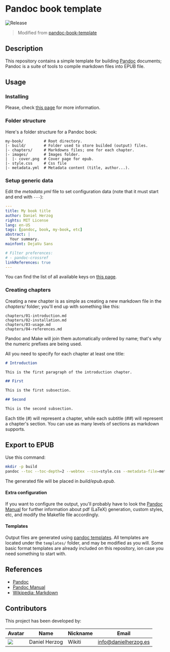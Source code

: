 # Pandoc book template

![Release](https://github.com/nguyenvanduocit/ebook-template/workflows/Release/badge.svg)

> Modified from [pandoc-book-template](https://github.com/wikiti/pandoc-book-template)

## Description

This repository contains a simple template for building [Pandoc](http://pandoc.org/) documents;
Pandoc is a suite of tools to compile markdown files into EPUB file.

## Usage

### Installing

Please, check [this page](http://pandoc.org/installing.html) for more information.

### Folder structure

Here's a folder structure for a Pandoc book:

```
my-book/         # Root directory.
|- build/        # Folder used to store builded (output) files.
|- chapters/     # Markdowns files; one for each chapter.
|- images/       # Images folder.
|  |- cover.png  # Cover page for epub.
|- style.css     # Css file
|- metadata.yml  # Metadata content (title, author...).
```

### Setup generic data

Edit the *metadata.yml* file to set configuration data (note that it must start and end with `---`):

```yml
---
title: My book title
author: Daniel Herzog
rights: MIT License
lang: en-US
tags: [pandoc, book, my-book, etc]
abstract: |
  Your summary.
mainfont: DejaVu Sans

# Filter preferences:
# - pandoc-crossref
linkReferences: true
---
```

You can find the list of all available keys on
[this page](http://pandoc.org/MANUAL.html#extension-yaml_metadata_block).

### Creating chapters

Creating a new chapter is as simple as creating a new markdown file in the *chapters/* folder;
you'll end up with something like this:

```
chapters/01-introduction.md
chapters/02-installation.md
chapters/03-usage.md
chapters/04-references.md
```

Pandoc and Make will join them automatically ordered by name; that's why the numeric prefixes are
being used.

All you need to specify for each chapter at least one title:

```md
# Introduction

This is the first paragraph of the introduction chapter.

## First

This is the first subsection.

## Second

This is the second subsection.
```

Each title (*#*) will represent a chapter, while each subtitle (*##*) will represent a chapter's
section. You can use as many levels of sections as markdown supports.

## Export to EPUB

Use this command:

```sh
mkdir -p build
pandoc --toc --toc-depth=2 --webtex --css=style.css --metadata-file=metadata.yml  --verbose --wrap=none --epub-cover-image=images/cover.png -o build/epub.epub $(printf '"%s" ' chapters/*.md)
```

The generated file will be placed in *build/epub.epub*.

#### Extra configuration

If you want to configure the output, you'll probably have to look the
[Pandoc Manual](http://pandoc.org/MANUAL.html) for further information about pdf (LaTeX) generation,
custom styles, etc, and modify the Makefile file accordingly.

#### Templates

Output files are generated using [pandoc templates](https://pandoc.org/MANUAL.html#templates). All
templates are located under the `templates/` folder, and may be modified as you will. Some basic
format templates are already included on this repository, ion case you need something to start
with.

## References

- [Pandoc](http://pandoc.org/)
- [Pandoc Manual](http://pandoc.org/MANUAL.html)
- [Wikipedia: Markdown](http://wikipedia.org/wiki/Markdown)

## Contributors

This project has been developed by:

| Avatar | Name | Nickname | Email |
| ------ | ---- | -------- | ----- |
| ![](http://www.gravatar.com/avatar/2ae6d81e0605177ba9e17b19f54e6b6c.jpg?s=64)  | Daniel Herzog | Wikiti | [info@danielherzog.es](mailto:info@danielherzog.es)
